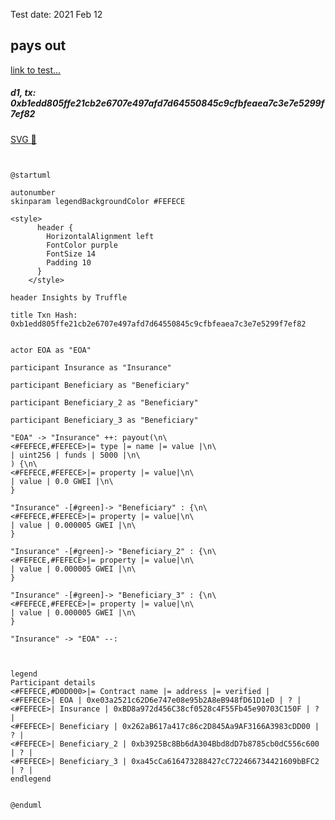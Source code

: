Test date: 2021 Feb 12



## pays out
[link to test...](http://github.com/trufflesuite/txlog-seedlings/blob/0e1d57622e2550f3c79e053fbe2365c8768e8cda/test/insurance.js#L20)

##### d1, tx: 0xb1edd805ffe21cb2e6707e497afd7d64550845c9cfbfeaea7c3e7e5299f7ef82

[SVG :telescope:](https://www.planttext.com/api/plantuml/svg/nPNVRvim4CVV_LTOxSkchfin-0TLbpL0MFkqIgkqXtMgZ3bIL0AHCLFJfl_x345PkgsRgcaQByVPn-U-jkyCGYUjLSPsYmeXrTccxXOP6DJUbFLI6RN05SoXpYEbR-QcwUeyRgh6uFrqbixY6KB7hLrLC45uUAv1vM3m_UXYVDgOygwfhQgcLJcl5r1RHopiDY1ranlaiZFB2XvDV2pl07l1TknSvNbPpx57ng67mHw_6KMWCVzPtPRpQzlYR8KlJ5SKZejiQIl05xSrFbNjzH4cjva7UIu9AmgWdiueS4441A5GHIvo7Z16PC1qg8ki00LAQ1y4C1g6XO12KkIsJ5idVVPXYbMBzvpTGyZjcorrkLHkhKv9PrIjOPZVUZz4HL13uHnbLaFSZlzqv1LzHgp_YzX1BZwSxEh21mT7UAbMJMTVNDQNw7Wyw5UZdQpVOhjQ0dQsLel1VbLLvrxwy3NkojfInl4Q5wvOMcSP8MGp-nBVFyLSccO9ngwsl14tiZ5vJV3xJxEp3UZ1YT_HVFXvVsu0wY_zMdRNY8_-AcF_iEUdlQB_Ax7_hnDFy5WqXqVOLJ_QN0xeVAVgSh2ghDeT1Gb97BPN4BkUDgvbjgNZ-jb0smwAm9H52JbURp-Th8VESifkWVYACjUbd2OSH220I0XPHgSIeZ2GHSAzn8F41RzxJFZUWJqdIgGA1Sq3ncDVwe8mAdMGCfPc0OEG2EB77YFfpvpT7kr9b5CLSK-em1DQSaqJTrTCLJXDVO_pgHzANoT9N_g_8RaUxbcP7r8MQHbbF9_w98YoNEQ9oAIGJ6SaZndZcl-9vGyivMwiM76F1yAdKWPKw5XG6d0k_22W7YTX5gKn7Ldk-CP3HEZ46VSZ-0O0)


```plantuml


@startuml

autonumber
skinparam legendBackgroundColor #FEFECE

<style>
      header {
        HorizontalAlignment left
        FontColor purple
        FontSize 14
        Padding 10
      }
    </style>

header Insights by Truffle

title Txn Hash: 0xb1edd805ffe21cb2e6707e497afd7d64550845c9cfbfeaea7c3e7e5299f7ef82


actor EOA as "EOA"

participant Insurance as "Insurance"

participant Beneficiary as "Beneficiary"

participant Beneficiary_2 as "Beneficiary"

participant Beneficiary_3 as "Beneficiary"

"EOA" -> "Insurance" ++: payout(\n\
<#FEFECE,#FEFECE>|= type |= name |= value |\n\
| uint256 | funds | 5000 |\n\
) {\n\
<#FEFECE,#FEFECE>|= property |= value|\n\
| value | 0.0 GWEI |\n\
}

"Insurance" -[#green]-> "Beneficiary" : {\n\
<#FEFECE,#FEFECE>|= property |= value|\n\
| value | 0.000005 GWEI |\n\
}

"Insurance" -[#green]-> "Beneficiary_2" : {\n\
<#FEFECE,#FEFECE>|= property |= value|\n\
| value | 0.000005 GWEI |\n\
}

"Insurance" -[#green]-> "Beneficiary_3" : {\n\
<#FEFECE,#FEFECE>|= property |= value|\n\
| value | 0.000005 GWEI |\n\
}

"Insurance" -> "EOA" --: 



legend
Participant details
<#FEFECE,#D0D000>|= Contract name |= address |= verified |
<#FEFECE>| EOA | 0xe03a2521c62D6e747e08e95b2A8eB948fD61D1eD | ? |
<#FEFECE>| Insurance | 0xBD8a972d456C38cf0528c4F55Fb45e90703C150F | ? |
<#FEFECE>| Beneficiary | 0x262aB617a417c86c2D845Aa9AF3166A3983cDD00 | ? |
<#FEFECE>| Beneficiary_2 | 0xb3925Bc8Bb6dA304Bbd8dD7b8785cb0dC556c600 | ? |
<#FEFECE>| Beneficiary_3 | 0xa45cCa616473288427cC722466734421609bBFC2 | ? |
endlegend


@enduml
```

